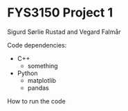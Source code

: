 # FYS3150 Project 1

Sigurd Sørlie Rustad and Vegard Falmår

Code dependencies:
- C++
    - something
- Python
    - matplotlib
    - pandas

How to run the code
